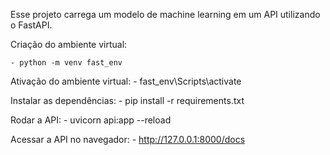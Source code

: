 
Esse projeto carrega um modelo de machine learning em um API utilizando o FastAPI. 

Criação do ambiente virtual:

    - python -m venv fast_env

Ativação do ambiente virtual:
    - fast_env\Scripts\activate

Instalar as dependências:
    - pip install -r requirements.txt

Rodar a API:
    - uvicorn api:app --reload  

Acessar a API no navegador:
    - http://127.0.0.1:8000/docs



